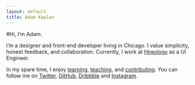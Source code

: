 ```yaml
---
layout: default
title: Adam Kaplan
---
```


#Hi, I’m Adam.

I’m a designer and front-end developer living in Chicago. I value simplicity, honest feedback, and collaboration. Currently, I work at [Hireology](http://hireology.com) as a UI Engineer.

In my spare time, I enjoy [learning](/blog), [teaching](/css-workshop), and [contributing](/grid). You can follow me on [Twitter](http://twitter.com/helloadamkaplan), [GitHub](https://github.com/aekaplan), [Dribbble](https://dribbble.com/adamkaplan) and [Instagram](http://instagram.com/adamekaplan).
